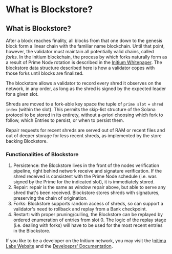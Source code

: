 # What is Blockstore?

## What is Blockstore?

After a block reaches finality, all blocks from that one down to the genesis block form a linear chain with the familiar name blockchain. Until that point, however, the validator must maintain all potentially valid chains, called _forks_. In the Initium blockchain, the process by which forks naturally form as a result of Prime Nod`e` rotation is described in the [Initium Whitepaper](https://whitepaper.initium.foundation). The blockstore data structure described here is how a validator copes with those forks until blocks are finalized.

The blockstore allows a validator to record every shred it observes on the network, in any order, as long as the shred is signed by the expected leader for a given slot.

Shreds are moved to a fork-able key space the tuple of `prime slot` + `shred index` (within the slot). This permits the skip-list structure of the Solana protocol to be stored in its entirety, without a-priori choosing which fork to follow, which Entries to persist, or when to persist them.

Repair requests for recent shreds are served out of RAM or recent files and out of deeper storage for less recent shreds, as implemented by the store backing Blockstore.

### Functionalities of Blockstore <a href="#functionalities-of-blockstore" id="functionalities-of-blockstore"></a>

1. Persistence: the Blockstore lives in the front of the nodes verification pipeline, right behind network receive and signature verification. If the shred received is consistent with the Prime Node schedule (i.e. was signed by the Prime for the indicated slot), it is immediately stored.
2. Repair: repair is the same as window repair above, but able to serve any shred that's been received. Blockstore stores shreds with signatures, preserving the chain of origination.
3. Forks: Blockstore supports random access of shreds, so can support a validator's need to rollback and replay from a Bank checkpoint.
4. Restart: with proper pruning/culling, the Blockstore can be replayed by ordered enumeration of entries from slot 0. The logic of the replay stage (i.e. dealing with forks) will have to be used for the most recent entries in the Blockstore.

If you like to be a developer on the Initium network, you may visit the I[nitima Labs Website](https://initium.one) and the [Develoeprs' Documentation](https://docs.initium.one).&#x20;
